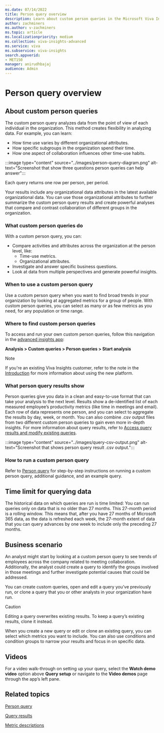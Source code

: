 ```yaml
---
ms.date: 07/14/2022
title: Person query overview
description: Learn about custom person queries in the Microsoft Viva Insights advanced insights app
author: zachminers
ms.author: v-zachminers
ms.topic: article
ms.localizationpriority: medium 
ms.collection: viva-insights-advanced 
ms.service: viva 
ms.subservice: viva-insights 
search.appverid: 
- MET150 
manager: anirudhbajaj
audience: Admin
---
```


# Person query overview

## About custom person queries

The custom person query analyzes data from the point of view of each individual in the organization. This method  creates flexibility in analyzing data. For example, you can learn:

* How time use varies by different organizational attributes.
* How specific subgroups in the organization spend their time.
* How one aspect of collaboration influences other time-use habits.

:::image type="content" source="../images/person-query-diagram.png" alt-text="Screenshot that show three questions person queries can help answer":::

Each query returns one row per person, per period.

Your results include any organizational data attributes in the latest available organizational data. You can use those organizational attributes to further summarize the custom person query results and create powerful analyses that compare and contrast collaboration of different groups in the organization.

### What custom person queries do

With a custom person query, you can:

* Compare activities and attributes across the organization at the person level, like:
    * Time-use metrics.
    * Organizational attributes.
* Investigate and answer specific business questions.
* Look at data from multiple perspectives and generate powerful insights.

### When to use a custom person query

Use a custom person query when you want to find broad trends in your organization by looking at aggregated metrics for a group of people. With custom person queries, you can select as many or as few metrics as you need, for any population or time range.

### Where to find custom person queries

To access and run your own custom person queries, follow this navigation in the [advanced insights app](https://go.microsoft.com/fwlink/?linkid=2201482):

**Analysis > Custom queries > Person queries > Start analysis**

>[!Note]
>If you're an existing Viva Insights customer, refer to the note in the [Introduction](../introduction-to-advanced-insights.md) for more information about using the new platform.

### What person query results show

Person queries give you data in a clean and easy-to-use format that can take your analysis to the next level. Results show a de-identified list of each measured employee’s productivity metrics (like time in meetings and email). Each row of data represents one person, and you can select to aggregate the results by day, week, or month. You can also combine .csv output files from two different custom person queries to gain even more in-depth insights. For more information about query results, refer to [Access query results and modify existing queries](./query-results.md). 

:::image type="content" source="../images/query-csv-output.png" alt-text="Screenshot that shows person query result .csv output.":::

### How to run a custom person query

Refer to [Person query](./person-query.md) for step-by-step instructions on running a custom person query, additional guidance, and an example query.

## Time limit for querying data

The historical data on which queries are run is time limited: You can run queries only on data that is no older than 27 months. This 27-month period is a rolling window. This means that, after you have 27 months of Microsoft 365 data, as the data is refreshed each week, the 27-month extent of data that you can query advances by one week to include only the preceding 27 months.

## Business scenario

An analyst might start by looking at a custom person query to see trends of employees across the company related to meeting collaboration. Additionally, the analyst could create a query to identify the groups involved in those meetings and further investigate potential causes that could be addressed.

You can create custom queries, open and edit a query you’ve previously run, or clone a query that you or other analysts in your organization have run.

>[!Caution]
>Editing a query overwrites existing results. To keep a query’s existing results, clone it instead.

When you create a new query or edit or clone an existing query, you can select which metrics you want to include. You can also use conditions and condition groups to narrow your results and focus in on specific data.

## Videos

For a video walk-through on setting up your query, select the **Watch demo video** option above **Query setup** or navigate to the **Video demos** page through the app’s left pane.

## Related topics

[Person query](./person-query.md)

[Query results](./query-results.md)

[Metric descriptions](../reference/metrics.md)


